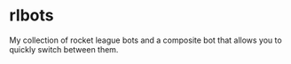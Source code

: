 # rlbots

My collection of rocket league bots and a composite bot that allows you to quickly switch between them.
